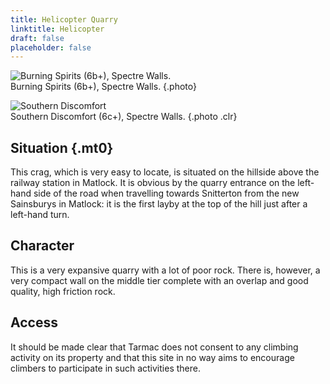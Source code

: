 ```yaml
---
title: Helicopter Quarry
linktitle: Helicopter
draft: false
placeholder: false
---
```



![Burning Spirits (6b+), Spectre Walls.](/img/peak/matlock/helicopter-burning-spirits.jpg)  
Burning Spirits (6b+), Spectre Walls.
{.photo}


![Southern Discomfort](/img/peak/matlock/helicopter-southern-discomfort.jpg "Southern Discomfort")  
Southern Discomfort (6c+), Spectre Walls.
{.photo .clr}

## Situation {.mt0}

This crag, which is very easy to locate, is situated on the hillside above the railway station in Matlock. It is obvious by the quarry entrance on the left-hand side of the road when travelling towards Snitterton from the new Sainsburys in Matlock: it is the first layby at the top of the hill just after a left-hand turn.

## Character

This is a very expansive quarry with a lot of poor rock. There is, however, a very compact wall on the middle tier complete with an overlap and good quality, high friction rock.

## Access

It should be made clear that Tarmac does not consent to any climbing activity on its property and that this site in no way aims to encourage climbers to participate in such activities there.

